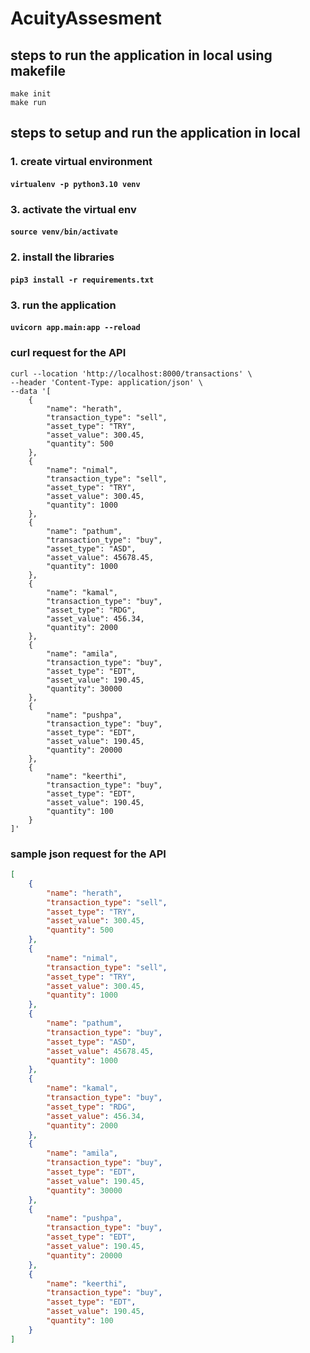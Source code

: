 # AcuityAssesment


## steps to run the application in local using makefile

```commandline
make init
make run
```
## steps to setup and run the application in local

### 1. create virtual environment
#### ```virtualenv -p python3.10 venv```
### 3. activate the virtual env
#### ```source venv/bin/activate```
### 2. install the libraries
#### ```pip3 install -r requirements.txt```
### 3. run the application
#### ```uvicorn app.main:app --reload```




### curl request for the API
```commandline
curl --location 'http://localhost:8000/transactions' \
--header 'Content-Type: application/json' \
--data '[
    {
        "name": "herath",
        "transaction_type": "sell",
        "asset_type": "TRY",
        "asset_value": 300.45,
        "quantity": 500
    },
    {
        "name": "nimal",
        "transaction_type": "sell",
        "asset_type": "TRY",
        "asset_value": 300.45,
        "quantity": 1000
    },
    {
        "name": "pathum",
        "transaction_type": "buy",
        "asset_type": "ASD",
        "asset_value": 45678.45,
        "quantity": 1000
    },
    {
        "name": "kamal",
        "transaction_type": "buy",
        "asset_type": "RDG",
        "asset_value": 456.34,
        "quantity": 2000
    },
    {
        "name": "amila",
        "transaction_type": "buy",
        "asset_type": "EDT",
        "asset_value": 190.45,
        "quantity": 30000
    },
    {
        "name": "pushpa",
        "transaction_type": "buy",
        "asset_type": "EDT",
        "asset_value": 190.45,
        "quantity": 20000
    },
    {
        "name": "keerthi",
        "transaction_type": "buy",
        "asset_type": "EDT",
        "asset_value": 190.45,
        "quantity": 100
    }
]'
```

### sample json request for the API

```json
[
    {
        "name": "herath",
        "transaction_type": "sell",
        "asset_type": "TRY",
        "asset_value": 300.45,
        "quantity": 500
    },
    {
        "name": "nimal",
        "transaction_type": "sell",
        "asset_type": "TRY",
        "asset_value": 300.45,
        "quantity": 1000
    },
    {
        "name": "pathum",
        "transaction_type": "buy",
        "asset_type": "ASD",
        "asset_value": 45678.45,
        "quantity": 1000
    },
    {
        "name": "kamal",
        "transaction_type": "buy",
        "asset_type": "RDG",
        "asset_value": 456.34,
        "quantity": 2000
    },
    {
        "name": "amila",
        "transaction_type": "buy",
        "asset_type": "EDT",
        "asset_value": 190.45,
        "quantity": 30000
    },
    {
        "name": "pushpa",
        "transaction_type": "buy",
        "asset_type": "EDT",
        "asset_value": 190.45,
        "quantity": 20000
    },
    {
        "name": "keerthi",
        "transaction_type": "buy",
        "asset_type": "EDT",
        "asset_value": 190.45,
        "quantity": 100
    }
]
```

